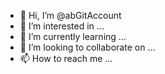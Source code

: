- 👋 Hi, I’m @abGitAccount
- 👀 I’m interested in ...
- 🌱 I’m currently learning ...
- 💞️ I’m looking to collaborate on ...
- 📫 How to reach me ...

<!---
abGitAccount/abGitAccount is a ✨ special ✨ repository because its `README.md` (this file) appears on your GitHub profile.
You can click the Preview link to take a look at your changes.
--->
